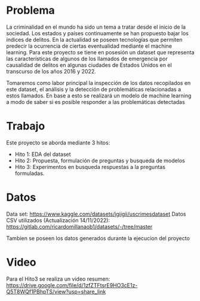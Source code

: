 # Problema 
La criminalidad en el mundo ha sido un tema a tratar desde el inicio de la sociedad. Los estados y países continuamente se han propuesto bajar los índices de delitos. En la actualidad se poseen tecnologías que permiten predecir la ocurrencia de ciertas eventualidad mediante el machine learning. 
Para este proyecto  se tiene en posesión un dataset que representa las características de algunos de los llamados de emergencia por causalidad de delitos en algunas ciudades de Estados Unidos en el transcurso de los años 2016 y 2022.

Tomaremos como labor principal la inspección de los datos recopilados en este dataset, el análisis  y la detección de problemáticas relacionadas a estos llamados. En base a esto se realizará un modelo de machine learning a modo de saber si es posible responder a las problemáticas detectadas


# Trabajo

Este proyecto se aborda mediante 3 hitos:
- Hito 1: EDA del dataset
- Hito 2: Propuesta, formulación de preguntas y busqueda de modelos
- Hito 3: Experimentos en busqueda respuestas a la preguntas formuladas.

# Datos
Data set: https://www.kaggle.com/datasets/jgiigii/uscrimesdataset
Datos CSV utilizados (Actualización 14/11/2022): https://gitlab.com/ricardomillanaob1/datasets/-/tree/master

Tambien se poseen los datos generados durante la ejecucion del proyecto

# Video
Para el Hito3 se realiza un video resumen: https://drive.google.com/file/d/1zfZTFtsrE9HO3cE1z-Q5T8WQf1PBhpTS/view?usp=share_link
